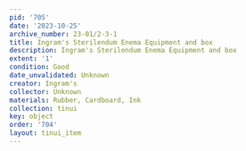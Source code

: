```yaml
---
pid: '705'
date: '2023-10-25'
archive_number: 23-01/2-3-1
title: Ingram's Sterilendum Enema Equipment and box
description: Ingram's Sterilendum Enema Equipment and box
extent: '1'
condition: Good
date_unvalidated: Unknown
creator: Ingram's
collector: Unknown
materials: Rubber, Cardboard, Ink
collection: tinui
key: object
order: '704'
layout: tinui_item
---
```

